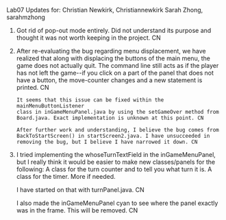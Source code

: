 Lab07 Updates for:
Christian Newkirk, Christiannewkirk
Sarah Zhong, sarahmzhong

1) Got rid of pop-out mode entirely. Did not understand its purpose and
   thought it was not worth keeping in the project. CN

2) After re-evaluating the bug regarding menu displacement,
   we have realized that along with displacing the buttons of the
   main menu, the game does not actually quit. The command line still
   acts as if the player has not left the game--if you click on a part
   of the panel that does not have a button, the move-counter changes
   and a new statement is printed. CN

       It seems that this issue can be fixed within the mainMenuButtonListener
       class in inGameMenuPanel.java by using the setGameOver method from
       Board.java. Exact implementation is unknown at this point. CN

       After further work and understanding, I believe the bug comes from
       BackToStartScreen() in startScreen2.java. I have unsucceeded in
       removing the bug, but I believe I have narrowed it down. CN

3) I tried implementing the whoseTurnTextField in the inGameMenuPanel, but I
   really think it would be easier to make new classes/panels for the
   following:
   A class for the turn counter and to tell you what turn it is.
   A class for the timer.
   More if needed.

   I have started on that with turnPanel.java. CN

   I also made the inGameMenuPanel cyan to see where the panel exactly was
   in the frame. This will be removed. CN

